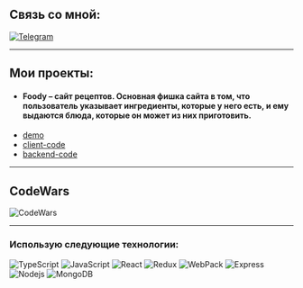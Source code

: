 ## Связь со мной: 
[![Telegram](https://img.shields.io/badge/Telegram-111111?style=for-the-badge&logo=telegram)](https://t.me/arbimerzhoev)
***

## Мои проекты:

* #### **Foody &ndash; сайт рецептов**. Основная фишка сайта в том, что пользователь указывает ингредиенты, которые у него есть, и ему выдаются блюда, которые он может из них приготовить.
* [demo](https://foody-frontend.vercel.app)
* [client-code](https://github.com/merzhoev/foody-frontend)
* [backend-code](https://github.com/merzhoev/foody-backend)

***

## CodeWars
![CodeWars](https://www.codewars.com/users/merzhoev/badges/large)

***

### Использую следующие технологии:

<p>
  <img alt="TypeScript" src="https://img.shields.io/badge/-TypeScript-090909?style=for-the-badge&logo=TypeScript&logoColor=2f74c0"/>
  <img alt="JavaScript" src="https://img.shields.io/badge/-JavaScript-red?style=for-the-badge&logo=JavaScript&logoColor=white"/>   
  <img alt="React" src="https://img.shields.io/badge/-React-45b8d8?style=for-the-badge&logo=react&logoColor=white" />    
  <img alt="Redux" src="https://img.shields.io/badge/-Redux-430098?style=for-the-badge&logo=redux&logoColor=white" />   
  <img alt="WebPack" src="https://img.shields.io/badge/webpack-111111?style=for-the-badge&logo=Webpack" />   
  <img alt="Express" src="https://img.shields.io/badge/-Express-pink?style=for-the-badge&logo=Express&logoColor=black" />
  <img alt="Nodejs" src="https://img.shields.io/badge/-Nodejs-43853d?style=for-the-badge&logo=Node.js&logoColor=white" />
  <img alt="MongoDB" src="https://img.shields.io/badge/-mongo_DB-white?style=for-the-badge&logo=mongoDB&logoColor=43853d" /> 


</p>
